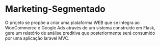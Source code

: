 # Marketing-Segmentado
 O projeto se propõe a criar uma plataforma WEB que se integra ao WooCommerce e Google Ads através de um sistema construido em Flask,  gere um relatório de análise preditiva que posteriormente será consumido por uma aplicação laravel MVC. 
